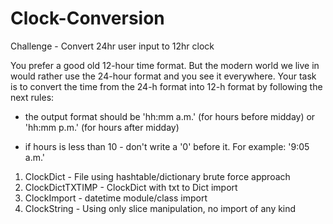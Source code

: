 # Clock-Conversion
Challenge - Convert 24hr user input to 12hr clock

You prefer a good old 12-hour time format. But the modern world we live in would rather use the 24-hour format and you see it everywhere. Your task is to convert the time from the 24-h format into 12-h format by following the next rules:

- the output format should be 'hh:mm a.m.' (for hours before midday) or 'hh:mm p.m.' (for hours after midday)

- if hours is less than 10 - don't write a '0' before it. For example: '9:05 a.m.'

1. ClockDict - File using hashtable/dictionary brute force approach
2. ClockDictTXTIMP - ClockDict with txt to Dict import
3. ClockImport - datetime module/class import
4. ClockString - Using only slice manipulation, no import of any kind
